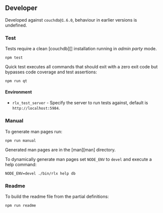 ## Developer

Developed against `couchdb@1.6.0`, behaviour in earlier versions is undefined.

### Test

Tests require a clean [couchdb][] installation running in *admin party* mode.

```
npm test
```

Quick test executes all commands that should exit with a zero exit code but bypasses code coverage and test assertions:

```
npm run qt
```

#### Environment

* `rlx_test_server` - Specify the server to run tests against, default is `http://localhost:5984`.

### Manual

To generate man pages run:

```
npm run manual
```

Generated man pages are in the [man][man] directory.

To dynamically generate man pages set `NODE_ENV` to `devel` and execute a help command:

```
NODE_ENV=devel ./bin/rlx help db
```

### Readme

To build the readme file from the partial definitions:

```
npm run readme
```
